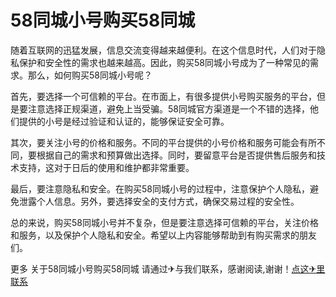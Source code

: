 # 58同城小号购买58同城

随着互联网的迅猛发展，信息交流变得越来越便利。在这个信息时代，人们对于隐私保护和安全性的需求也越来越高。因此，购买58同城小号成为了一种常见的需求。那么，如何购买58同城小号呢？

首先，要选择一个可信赖的平台。在市面上，有很多提供小号购买服务的平台，但是要注意选择正规渠道，避免上当受骗。58同城官方渠道是一个不错的选择，他们提供的小号是经过验证和认证的，能够保证安全可靠。

其次，要关注小号的价格和服务。不同的平台提供的小号价格和服务可能会有所不同，要根据自己的需求和预算做出选择。同时，要留意平台是否提供售后服务和技术支持，这对于日后的使用和维护都非常重要。

最后，要注意隐私和安全。在购买58同城小号的过程中，注意保护个人隐私，避免泄露个人信息。另外，要选择安全的支付方式，确保交易过程的安全性。

总的来说，购买58同城小号并不复杂，但是要注意选择可信赖的平台，关注价格和服务，以及保护个人隐私和安全。希望以上内容能够帮助到有购买需求的朋友们。

更多 关于58同城小号购买58同城 请通过✈与我们联系，感谢阅读,谢谢！[点这✈里联系](https://gg.k02.cc)